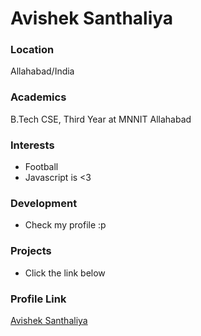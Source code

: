 # Avishek Santhaliya

### Location

Allahabad/India

### Academics

B.Tech CSE, Third Year at MNNIT Allahabad

### Interests

- Football
- Javascript is <3

### Development

- Check my profile :p

### Projects

- Click the link below

### Profile Link

[Avishek Santhaliya](https://github.com/avisheksanvas)
